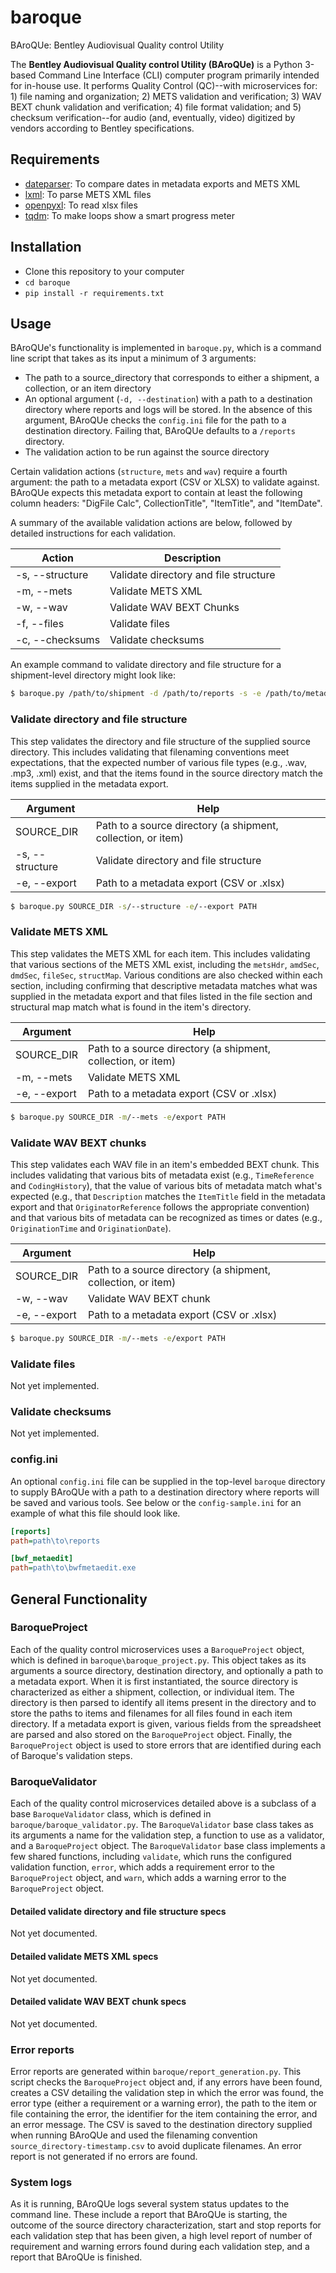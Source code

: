 # baroque
BAroQUe: Bentley Audiovisual Quality control Utility

The **Bentley Audiovisual Quality control Utility (BAroQUe)** is a Python 3-based Command Line Interface (CLI) computer program primarily intended for in-house use. It performs Quality Control (QC)--with microservices for: 1) file naming and organization; 2) METS validation and verification; 3) WAV BEXT chunk validation and verification; 4) file format validation; and 5) checksum verification--for audio (and, eventually, video) digitized by vendors according to Bentley specifications.

## Requirements
- [dateparser](https://dateparser.readthedocs.io/en/latest/): To compare dates in metadata exports and METS XML
- [lxml](https://lxml.de/): To parse METS XML files
- [openpyxl](https://openpyxl.readthedocs.io/en/stable/): To read xlsx files
- [tqdm](https://pypi.org/project/tqdm/): To make loops show a smart progress meter

## Installation
- Clone this repository to your computer
- `cd baroque`
- `pip install -r requirements.txt`

## Usage
BAroQUe's functionality is implemented in `baroque.py`, which is a command line script that takes as its input a minimum of 3 arguments:
- The path to a source_directory that corresponds to either a shipment, a collection, or an item directory
- An optional argument (`-d, --destination`) with a path to a destination directory where reports and logs will be stored. In the absence of this argument, BAroQUe checks the `config.ini` file for the path to a destination directory. Failing that, BAroQUe defaults to a `/reports` directory.
- The validation action to be run against the source directory

Certain validation actions (`structure`, `mets` and `wav`) require a fourth argument: the path to a metadata export (CSV or XLSX) to validate against. BAroQUe expects this metadata export to contain at least the following column headers: "DigFile Calc", CollectionTitle", "ItemTitle", and "ItemDate".

A summary of the available validation actions are below, followed by detailed instructions for each validation.

| Action | Description |
| --- | --- |
| -s, --structure | Validate directory and file structure |
| -m, --mets | Validate METS XML |
| -w, --wav | Validate WAV BEXT Chunks |
| -f, --files | Validate files |
| -c, --checksums | Validate checksums |

An example command to validate directory and file structure for a shipment-level directory might look like:

```sh
$ baroque.py /path/to/shipment -d /path/to/reports -s -e /path/to/metadata/export
```

### Validate directory and file structure
This step validates the directory and file structure of the supplied source directory. This includes validating that filenaming conventions meet expectations, that the expected number of various file types (e.g., .wav, .mp3, .xml) exist, and that the items found in the source directory match the items supplied in the metadata export.

| Argument | Help |
| --- | --- |
| SOURCE_DIR | Path to a source directory (a shipment, collection, or item) |
| -s, --structure | Validate directory and file structure |
| -e, --export | Path to a metadata export (CSV or .xlsx) |

```sh
$ baroque.py SOURCE_DIR -s/--structure -e/--export PATH
```

### Validate METS XML
This step validates the METS XML for each item. This includes validating that various sections of the METS XML exist, including the `metsHdr`, `amdSec`, `dmdSec`, `fileSec`, `structMap`. Various conditions are also checked within each section, including confirming that descriptive metadata matches what was supplied in the metadata export and that files listed in the file section and structural map match what is found in the item's directory.

| Argument | Help |
| --- | --- |
| SOURCE_DIR | Path to a source directory (a shipment, collection, or item) |
| -m, --mets | Validate METS XML |
| -e, --export | Path to a metadata export (CSV or .xlsx) |

```sh
$ baroque.py SOURCE_DIR -m/--mets -e/export PATH
```

### Validate WAV BEXT chunks
This step validates each WAV file in an item's embedded BEXT chunk. This includes validating that various bits of metadata exist (e.g., `TimeReference` and `CodingHistory`), that the value of various bits of metadata match what's expected (e.g., that `Description` matches the `ItemTitle` field in the metadata export and that `OriginatorReference` follows the appropriate convention) and that various bits of metadata can be recognized as times or dates (e.g., `OriginationTime` and `OriginationDate`).

| Argument | Help |
| --- | --- |
| SOURCE_DIR | Path to a source directory (a shipment, collection, or item) |
| -w, --wav | Validate WAV BEXT chunk |
| -e, --export | Path to a metadata export (CSV or .xlsx) |

```sh
$ baroque.py SOURCE_DIR -m/--mets -e/export PATH
```

### Validate files
Not yet implemented.

### Validate checksums
Not yet implemented.

### config.ini
An optional `config.ini` file can be supplied in the top-level `baroque` directory to supply BAroQUe with a path to a destination directory where reports will be saved and various tools. See below or the `config-sample.ini` for an example of what this file should look like. 

```ini
[reports]
path=path\to\reports

[bwf_metaedit]
path=path\to\bwfmetaedit.exe
```

## General Functionality

### BaroqueProject
Each of the quality control microservices uses a `BaroqueProject` object, which is defined in `baroque\baroque_project.py`. This object takes as its arguments a source directory, destination directory, and optionally a path to a metadata export. When it is first instantiated, the source directory is characterized as either a shipment, collection, or individual item. The directory is then parsed to identify all items present in the directory and to store the paths to items and filenames for all files found in each item directory. If a metadata export is given, various fields from the spreadsheet are parsed and also stored on the `BaroqueProject` object. Finally, the `BaroqueProject` object is used to store errors that are identified during each of Baroque's validation steps.

### BaroqueValidator
Each of the quality control microservices detailed above is a subclass of a base `BaroqueValidator` class, which is defined in `baroque/baroque_validator.py`. The `BaroqueValidator` base class takes as its arguments a name for the validation step, a function to use as a validator, and a `BaroqueProject` object. The `BaroqueValidator` base class implements a few shared functions, including `validate`, which runs the configured validation function, `error`, which adds a requirement error to the `BaroqueProject` object, and `warn`, which adds a warning error to the `BaroqueProject` object. 

#### Detailed validate directory and file structure specs
Not yet documented.

#### Detailed validate METS XML specs
Not yet documented.

#### Detailed validate WAV BEXT chunk specs
Not yet documented.

### Error reports
Error reports are generated within `baroque/report_generation.py`. This script checks the `BaroqueProject` object and, if any errors have been found, creates a CSV detailing the validation step in which the error was found, the error type (either a requirement or a warning error), the path to the item or file containing the error, the identifier for the item containing the error, and an error message. The CSV is saved to the destination directory supplied when running BAroQUe and used the filenaming convention `source_directory-timestamp.csv` to avoid duplicate filenames. An error report is not generated if no errors are found.

### System logs
As it is running, BAroQUe logs several system status updates to the command line. These include a report that BAroQUe is starting, the outcome of the source directory characterization, start and stop reports for each validation step that has been given, a high level report of number of requirement and warning errors found during each validation step, and a report that BAroQUe is finished.
